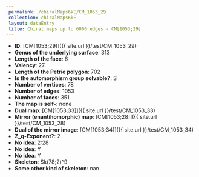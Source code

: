 ```yaml
--- 
 permalink: /chiralMaps6kE/CM_1053_29 
 collection: chiralMaps6kE
 layout: dataEntry
 title: Chiral maps up to 6000 edges - CM[1053;29]
---
```


- **ID**: [CM[1053;29]]({{ site.url }}/test/CM_1053_29)
- **Genus of the underlying surface**: 313
- **Length of the face**: 6
- **Valency**: 27
- **Length of the Petrie polygon**: 702
- **Is the automorphism group solvable?**: S
- **Number of vertices**: 78
- **Number of edges**: 1053
- **Number of faces**: 351
- **The map is self-**: none
- **Dual map**: [CM[1053;33]]({{ site.url }}/test/CM_1053_33)
- **Mirror (enantihomorphic) map**: [CM[1053;28]]({{ site.url }}/test/CM_1053_28)
- **Dual of the mirror image**: [CM[1053;34]]({{ site.url }}/test/CM_1053_34)
- **Z_q-Exponent?**: 2
- **No idea**:  2:28
- **No idea**: Y
- **No idea**: Y
- **Skeleton**: Sk(78;2)^9
- **Some other kind of skeleton**: nan
